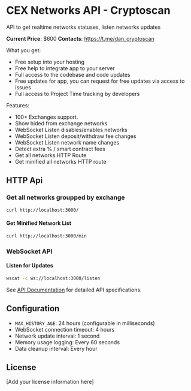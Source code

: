 # CEX Networks API - Cryptoscan

API to get realtime networks statuses, listen networks updates

**Current Price**: $600
**Contacts**: https://t.me/dan_cryptoscan

What you get:

- Free setup into your hosting
- Free help to integrate app to your server
- Full access to the codebase and code updates
- Free updates for app, you can request for free updates via access to issues
- Full access to Project Time tracking by developers

Features:

- 100+ Exchanges support.
- Show hided from exchange networks
- WebSocket Listen disables/enables networks
- WebSocket Listen deposit/withdraw fee changes
- WebSocket Listen network name changes
- Detect extra % / smart contract fees
- Get all networks HTTP Route
- Get minified all networks HTTP route


## HTTP Api

### Get all networks groupped by exchange

```
curl http://localhost:3000/
```

#### Get Minified Network List
```bash
curl http://localhost:3000/min
```

### WebSocket API

#### Listen for Updates
```bash
wscat -c ws://localhost:3000/listen
```

See [API Documentation](docs/API.md) for detailed API specifications.

## Configuration

- `MAX_HISTORY_AGE`: 24 hours (configurable in milliseconds)
- WebSocket connection timeout: 4 hours
- Network update interval: 1 second
- Memory usage logging: Every 60 seconds
- Data cleanup interval: Every hour

## License

[Add your license information here]
